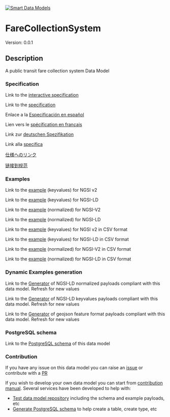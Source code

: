 [![Smart Data Models](https://smartdatamodels.org/wp-content/uploads/2022/01/SmartDataModels_logo.png "Logo")](https://smartdatamodels.org)
# FareCollectionSystem
Version: 0.0.1

## Description 

A public transit fare collection system Data Model
### Specification

Link to the [interactive specification](https://swagger.lab.fiware.org/?url=https://smart-data-models.github.io/dataModel.Transportation/FareCollectionSystem/swagger.yaml)

Link to the [specification](https://github.com/smart-data-models/dataModel.Transportation/blob/master/FareCollectionSystem/doc/spec.md)

Enlace a la [Especificación en español](https://github.com/smart-data-models/dataModel.Transportation/blob/master/FareCollectionSystem/doc/spec_ES.md)

Lien vers le [spécification en français](https://github.com/smart-data-models/dataModel.Transportation/blob/master/FareCollectionSystem/doc/spec_FR.md)

Link zur [deutschen Spezifikation](https://github.com/smart-data-models/dataModel.Transportation/blob/master/FareCollectionSystem/doc/spec_DE.md)

Link alla [specifica](https://github.com/smart-data-models/dataModel.Transportation/blob/master/FareCollectionSystem/doc/spec_IT.md)

[仕様へのリンク](https://github.com/smart-data-models/dataModel.Transportation/blob/master/FareCollectionSystem/doc/spec_JA.md)

[链接到规范](https://github.com/smart-data-models/dataModel.Transportation/blob/master/FareCollectionSystem/doc/spec_ZH.md)
### Examples

Link to the [example](https://smart-data-models.github.io/dataModel.Transportation/FareCollectionSystem/examples/example.json) (keyvalues) for NGSI v2

Link to the [example](https://smart-data-models.github.io/dataModel.Transportation/FareCollectionSystem/examples/example.jsonld) (keyvalues) for NGSI-LD

Link to the [example](https://smart-data-models.github.io/dataModel.Transportation/FareCollectionSystem/examples/example-normalized.json) (normalized) for NGSI-V2

Link to the [example](https://smart-data-models.github.io/dataModel.Transportation/FareCollectionSystem/examples/example-normalized.jsonld) (normalized) for NGSI-LD

Link to the [example](https://smart-data-models.github.io/dataModel.Transportation/FareCollectionSystem/examples/example.json.csv) (keyvalues) for NGSI v2 in CSV format

Link to the [example](https://smart-data-models.github.io/dataModel.Transportation/FareCollectionSystem/examples/example.jsonld.csv) (keyvalues) for NGSI-LD in CSV format

Link to the [example](https://smart-data-models.github.io/dataModel.Transportation/FareCollectionSystem/examples/example-normalized.json.csv) (normalized) for NGSI-V2 in CSV format

Link to the [example](https://smart-data-models.github.io/dataModel.Transportation/FareCollectionSystem/examples/example-normalized.jsonld.csv) (normalized) for NGSI-LD in CSV format
### Dynamic Examples generation

Link to the [Generator](https://smartdatamodels.org/extra/ngsi-ld_generator.php?schemaUrl=https://raw.githubusercontent.com/smart-data-models/dataModel.Transportation/master/FareCollectionSystem/schema.json&email=info@smartdatamodels.org) of NGSI-LD normalized payloads compliant with this data model. Refresh for new values

Link to the [Generator](https://smartdatamodels.org/extra/ngsi-ld_generator_keyvalues.php?schemaUrl=https://raw.githubusercontent.com/smart-data-models/dataModel.Transportation/master/FareCollectionSystem/schema.json&email=info@smartdatamodels.org) of NGSI-LD keyvalues payloads compliant with this data model. Refresh for new values

Link to the [Generator](https://smartdatamodels.org/extra/geojson_features_generator.php?schemaUrl=https://raw.githubusercontent.com/smart-data-models/dataModel.Transportation/master/FareCollectionSystem/schema.json&email=info@smartdatamodels.org) of geojson feature format payloads compliant with this data model. Refresh for new values
### PostgreSQL schema

Link to the [PostgreSQL schema](https://smart-data-models.github.io/dataModel.Transportation/FareCollectionSystem/schema.sql) of this data model
### Contribution

 If you have any issue on this data model you can raise an [issue](https://github.com/smart-data-models/dataModel.Transportation/issues)  or contribute with a [PR](https://github.com/smart-data-models/dataModel.Transportation/pulls)

 If you wish to develop your own data model you can start from [contribution manual](https://bit.ly/contribution_manual). Several services have been developed to help with: 
 - [Test data model repository](https://smartdatamodels.org/index.php/data-models-contribution-api/) including the schema and example payloads, etc
 - [Generate PostgreSQL schema](https://smartdatamodels.org/index.php/sql-service/) to help create a table, create type, etc